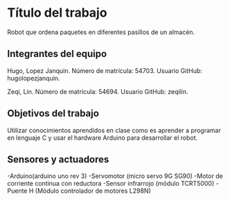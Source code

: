 # Título del trabajo

Robot que ordena paquetes en diferentes pasillos de un almacén.

## Integrantes del equipo

Hugo, Lopez Janquin. Número de matrícula: 54703. Usuario GitHub: hugolopezjanquin.

Zeqi, Lin. Número de matrícula: 54694. Usuario GitHub: zeqilin.

## Objetivos del trabajo

Utilizar conocimientos aprendidos en clase como es aprender a programar en lenguaje C y usar el hardware Arduino para desarrollar el robot.

## Sensores y actuadores
-Arduino(arduino uno rev 3)
-Servomotor (micro servo 9G SG90)
-Motor de corriente continua con reductora
-Sensor infrarrojo (módulo TCRT5000)
-Puente H (Módulo controlador de motores L298N)

